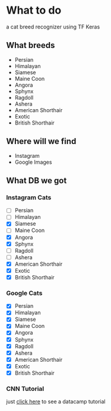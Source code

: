 
# What to do

a cat breed recognizer using TF Keras

## What breeds

* Persian
* Himalayan
* Siamese
* Maine Coon
* Angora
* Sphynx
* Ragdoll
* Ashera
* American Shorthair
* Exotic
* British Shorthair

## Where will we find

* Instagram
* Google Images

## What DB we got

### Instagram Cats

* [ ] Persian
* [ ] Himalayan
* [x] Siamese
* [ ] Maine Coon
* [x] Angora
* [X] Sphynx
* [ ] Ragdoll
* [ ] Ashera
* [x] American Shorthair
* [X] Exotic
* [x] British Shorthair

### Google Cats

* [X] Persian
* [X] Himalayan
* [x] Siamese
* [X] Maine Coon
* [X] Angora
* [X] Sphynx
* [X] Ragdoll
* [X] Ashera
* [x] American Shorthair
* [X] Exotic
* [x] British Shorthair

### CNN Tutorial
just [click here](https://www.datacamp.com/community/tutorials/cnn-tensorflow-python) to see a datacamp tutorial